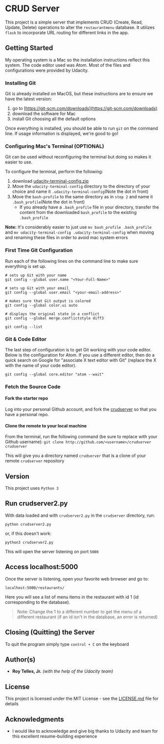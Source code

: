# CRUD Server

This project is a simple server that implements CRUD (Create, Read, Update,
Delete) operations to alter the `restaurantmenu` database. It utilizes `flask` to incorporate URL routing for different links in the app.

## Getting Started

My operating system is a Mac so the installation instructions reflect this system. The code editor used was Atom. Most of the files and configurations were provided by Udacity.

### Installing Git

Git is already installed on MacOS, but these instructions are to ensure we have the latest version:

1. go to [https://git-scm.com/downloads](https://git-scm.com/downloads)
2. download the software for Mac
3. install Git choosing all the default options

Once everything is installed, you should be able to run `git` on the command line. If usage information is displayed, we're good to go!

### Configuring Mac's Terminal (OPTIONAL)

Git can be used without reconfiguring the terminal but doing so makes it easier to use.

To configure the terminal, perform the following:

1. download [udacity-terminal-config.zip](http://video.udacity-data.com.s3.amazonaws.com/topher/2017/March/58d31ce3_ud123-udacity-terminal-config/ud123-udacity-terminal-config.zip)
2. Move the `udacity-terminal-config` directory to the directory of your choice and name it `.udacity-terminal-config`(Note the dot in front)
3. Move the `bash-profile` to the same directory as in `step 2` and name it `.bash_profile`(Note the dot in front)
    * If you already have a `.bash_profile` file in your directory, transfer the content from the downloaded `bash_profile` to the existing `.bash_profile`

**Note:** It's considerably easier to just use
`mv bash_profile .bash_profile`
and `mv udacity-terminal-config .udacity-terminal-config`
when moving and renaming these files in order to avoid mac system errors

### First Time Git Configuration
Run each of the following lines on the command line to make sure everything is set up.
```
# sets up Git with your name
git config --global user.name "<Your-Full-Name>"

# sets up Git with your email
git config --global user.email "<your-email-address>"

# makes sure that Git output is colored
git config --global color.ui auto

# displays the original state in a conflict
git config --global merge.conflictstyle diff3

git config --list
```

### Git & Code Editor

The last step of configuration is to get Git working with your code editor. Below is the configuration for Atom. If you use a different editor, then do a quick search on Google for "associate X text editor with Git" (replace the X with the name of your code editor).
```
git config --global core.editor "atom --wait"
```

### Fetch the Source Code

#### Fork the starter repo
Log into your personal Github account, and fork the [crudserver](https://github.com/rtelles64/crudserver.git) so that you have a personal repo.

#### Clone the remote to your local machine
From the terminal, run the following command (be sure to replace <username> with your Github username):
`git clone http://github.com/<username>/crudserver crudserver`

This will give you a directory named `crudserver` that is a clone of your remote `crudserver` repository

## Version
This project uses `Python 3`

## Run crudserver2.py
With data loaded and with `crudserver2.py` in the `crudserver` directory, run:

```
python crudserver2.py
```

or, if this doesn't work:

```
python3 crudserver2.py
```

This will open the server listening on port `5000`

## Access localhost:5000
Once the server is listening, open your favorite web browser and go to:

`localhost:5000/restaurants/`

Here you will see a list of menu items in the restaurant with id 1 (id corresponding to the database).

> Note: Change the 1 to a different number to get the menu of a different restaurant (if an id isn't in the database, an error is returned)

## Closing (Quitting) the Server
To quit the program simply type `control + C` on the keyboard

## Author(s)

* **Roy Telles, Jr.** *(with the help of the Udacity team)*

## License

This project is licensed under the MIT License - see the [LICENSE.md](LICENSE.md) file for details

## Acknowledgments

* I would like to acknowledge and give big thanks to Udacity and team for this excellent resume-building experience
